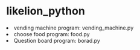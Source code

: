 # likelion_python

<li>vending machine program:  vending_machine.py
<li>choose food program: food.py
<li>Question board program: borad.py
